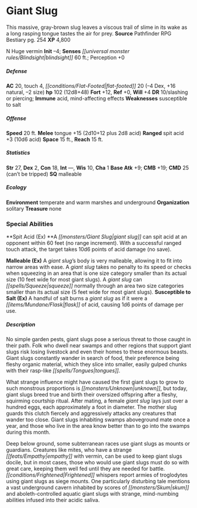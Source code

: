 ﻿---
cssclass: [monsters]
title1: Giant Slug
desc_short: This massive, gray-brown slug leaves a viscous trail of slime in its wake
  as a long rasping tongue tastes the air for prey.
title2: Giant Slug
CR: 8
sources:
- name: Pathfinder RPG Bestiary
  page: 254
  link: http://paizo.com/products/btpy8auu?Pathfinder-Roleplaying-Game-Bestiary
XP: 4800
alignment: N
size: Huge
type: vermin
initiative:
  bonus: -4
senses:
  blindsight: 60
AC:
  AC: 20
  touch: 4
  flat_footed: 20
  components:
    dex: -4
    natural: 16
    size: -2
HP:
  HP: 102
  long: 12d8+48
saves:
  fort: 12
  ref: 0
  will: 4
DR:
- amount: 10
  weakness: slashing or piercing
immunities:
- acid
- mind-affecting effects
weaknesses:
- susceptible to salt
speeds:
  base: 20
attacks:
  melee:
  - - text: tongue +15 (2d10+12 plus 2d8 acid)
      entries:
      - - damage: 2d10+12
        - damage: 2d8
          type: acid
      attack: tongue
      bonus:
      - 15
  ranged:
  - - text: spit acid +3 (10d6 acid)
      entries:
      - - damage: 10d6
          type: acid
      attack: spit acid
      bonus:
      - 3
space: 15
reach: 15
ability_scores:
  STR: 27
  DEX: 2
  CON: 18
  INT:
  WIS: 10
  CHA: 1
BAB: 9
CMB: 19
CMD: 25
CMD_other: can't be tripped
skills: {}
special_qualities:
- malleable
ecology:
  environment: temperate and warm marshes and underground
  organization: solitary
  treasure_type: none
special_abilities:
  Spit Acid (Ex): A giant slug can spit acid at an opponent within 60 feet (no range
    increment). With a successful ranged touch attack, the target takes 10d6 points
    of acid damage (no save).
  Malleable (Ex): A giant slug's body is very malleable, allowing it to fit into narrow
    areas with ease. A giant slug takes no penalty to its speed or checks when squeezing
    in an area that is one size category smaller than its actual size (10 feet wide
    for most giant slugs). A giant slug can squeeze normally through an area two size
    categories smaller than its actual size (5 feet wide for most giant slugs).
  Susceptible to Salt (Ex): A handful of salt burns a giant slug as if it were a flask
    of acid, causing 1d6 points of damage per use.
desc_long: |-
  No simple garden pests, giant slugs pose a serious threat to those caught in their path. Folk who dwell near swamps and other regions that support giant slugs risk losing livestock and even their homes to these enormous beasts. Giant slugs constantly wander in search of food, their preference being fleshy organic material, which they slice into smaller, easily gulped chunks with their rasp-like tongues.

  What strange influence might have caused the first giant slugs to grow to such monstrous proportions is unknown, but today, giant slugs breed true and birth their oversized offspring after a fleshy, squirming courtship ritual. After mating, a female giant slug lays just over a hundred eggs, each approximately a foot in diameter. The mother slug guards this clutch fiercely and aggressively attacks any creatures that wander too close. Giant slugs inhabiting swamps aboveground mate once a year, and those who live in the area know better than to go into the swamps during this month.

  Deep below ground, some subterranean races use giant slugs as mounts or guardians. Creatures like mites, who have a strange empathy with vermin, can be used to keep giant slugs docile, but in most cases, those who would use giant slugs must do so with great care, keeping them well fed until they are needed for battle. Frightened whispers report armies of troglodytes using giant slugs as siege mounts. One particularly disturbing tale mentions a vast underground cavern inhabited by scores of skum and aboleth-controlled aquatic giant slugs with strange, mind-numbing abilities infused into their acidic saliva.

---

# Giant Slug
This massive, gray-brown slug leaves a viscous trail of slime in its wake as a long rasping tongue tastes the air for prey.
**Source** Pathfinder RPG Bestiary pg. 254
**XP** 4,800

N Huge vermin
**Init** –4; **Senses** _[[universal monster rules/Blindsight|blindsight]]_ 60 ft.; Perception +0

##### Defense

**AC** 20, touch 4, _[[conditions/Flat-Footed|flat-footed]]_ 20 (–4 Dex, +16 natural, –2 size)
**hp** 102 (12d8+48)
**Fort** +12, **Ref** +0, **Will** +4
**DR** 10/slashing or piercing; **Immune** acid, mind-affecting effects
**Weaknesses** susceptible to salt

##### Offense
**Speed** 20 ft.
**Melee** tongue +15 (2d10+12 plus 2d8 acid)
**Ranged** spit acid +3 (10d6 acid)
**Space** 15 ft., **Reach** 15 ft.

##### Statistics
**Str** 27, **Dex** 2, **Con** 18, **Int** —, **Wis** 10, **Cha** 1
**Base Atk** +9; **CMB** +19; **CMD** 25 (can’t be tripped)
**SQ** malleable

##### Ecology

**Environment** temperate and warm marshes and underground
**Organization** solitary
**Treasure** none

### Special Abilities
**Spit Acid (Ex) **A _[[monsters/Giant Slug|giant slug]]_ can spit acid at an opponent within 60 feet (no range increment). With a successful ranged touch attack, the target takes 10d6 points of acid damage (no save).

**Malleable (Ex)** A _giant slug_’s body is very malleable, allowing it to fit into narrow areas with ease. A _giant slug_ takes no penalty to its speed or checks when squeezing in an area that is one size category smaller than its actual size (10 feet wide for most giant slugs). A _giant slug_ can _[[spells/Squeeze|squeeze]]_ normally through an area two size categories smaller than its actual size (5 feet wide for most giant slugs).
**Susceptible to Salt (Ex)** A handful of salt burns a _giant slug_ as if it were a _[[items/Mundane/Flask|flask]]_ of acid, causing 1d6 points of damage per use.

##### Description

No simple garden pests, giant slugs pose a serious threat to those caught in their path. Folk who dwell near swamps and other regions that support giant slugs risk losing livestock and even their homes to these enormous beasts. Giant slugs constantly wander in search of food, their preference being fleshy organic material, which they slice into smaller, easily gulped chunks with their rasp-like _[[spells/Tongues|tongues]]_.

What strange influence might have caused the first giant slugs to grow to such monstrous proportions is _[[monsters/Unknown|unknown]]_, but today, giant slugs breed true and birth their oversized offspring after a fleshy, squirming courtship ritual. After mating, a female _giant slug_ lays just over a hundred eggs, each approximately a foot in diameter. The mother slug guards this clutch fiercely and aggressively attacks any creatures that wander too close. Giant slugs inhabiting swamps aboveground mate once a year, and those who live in the area know better than to go into the swamps during this month.

Deep below ground, some subterranean races use giant slugs as mounts or guardians. Creatures like mites, who have a strange _[[feats/Empathy|empathy]]_ with vermin, can be used to keep giant slugs docile, but in most cases, those who would use giant slugs must do so with great care, keeping them well fed until they are needed for battle. _[[conditions/Frightened|Frightened]]_ whispers report armies of troglodytes using giant slugs as siege mounts. One particularly disturbing tale mentions a vast underground cavern inhabited by scores of _[[monsters/Skum|skum]]_ and aboleth-controlled aquatic giant slugs with strange, mind-numbing abilities infused into their acidic saliva.